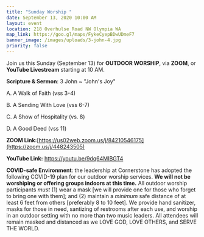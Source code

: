 ```yaml
---
title: "Sunday Worship "
date: September 13, 2020 10:00 AM
layout: event
location: 218 Overhulse Road NW Olympia WA
map_link: https://goo.gl/maps/FykeCyepBDwUDmeF7
banner_image: /images/uploads/3-john-4.jpg
priority: false
---
```

Join us this Sunday (September 13) for **OUTDOOR WORSHIP**, via **ZOOM**, or **YouTube Livestream** starting at 10 AM.

**Scripture & Sermon**: [](https://youtu.be/vVHWNMiYG_4)3 John ~ "John's Joy"

A. A Walk of Faith (vss 3-4)

B. A Sending With Love (vss 6-7)

C. A Show of Hospitality (vs. 8)

D. A Good Deed (vss 11)

**ZOOM Link:**[https://us02web.zoom.us/j/84210546175](https://zoom.us/j/448243505)

**YouTube Link:** <https://youtu.be/9dq64MIBGT4>

**COVID-safe Environment**: the leadership at Cornerstone has adopted the following COVID-19 plan for our outdoor worship services. **We will not be worshiping or offering groups indoors at this time.** All outdoor worship participants *must* (1) wear a mask \[we will provide one for those who forget to bring one with them]; and (2) maintain a *minimum* safe distance of at least 6 feet from others \[preferably 8 to 10 feet]. We provide hand sanitizer, masks for those in need, santizing of restrooms after each use, and worship in an outdoor setting with no more than two music leaders. All attendees will remain masked and distanced as we LOVE GOD, LOVE OTHERS, and SERVE THE WORLD.